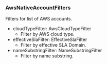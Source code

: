 ### AwsNativeAccountFilters
Filters for list of AWS accounts.

- cloudTypeFilter: AwsCloudTypeFilter
  - Filter by AWS cloud type.
- effectiveSlaFilter: EffectiveSlaFilter
  - Filter by effective SLA Domain.
- nameSubstringFilter: NameSubstringFilter
  - Filter by name substring.
